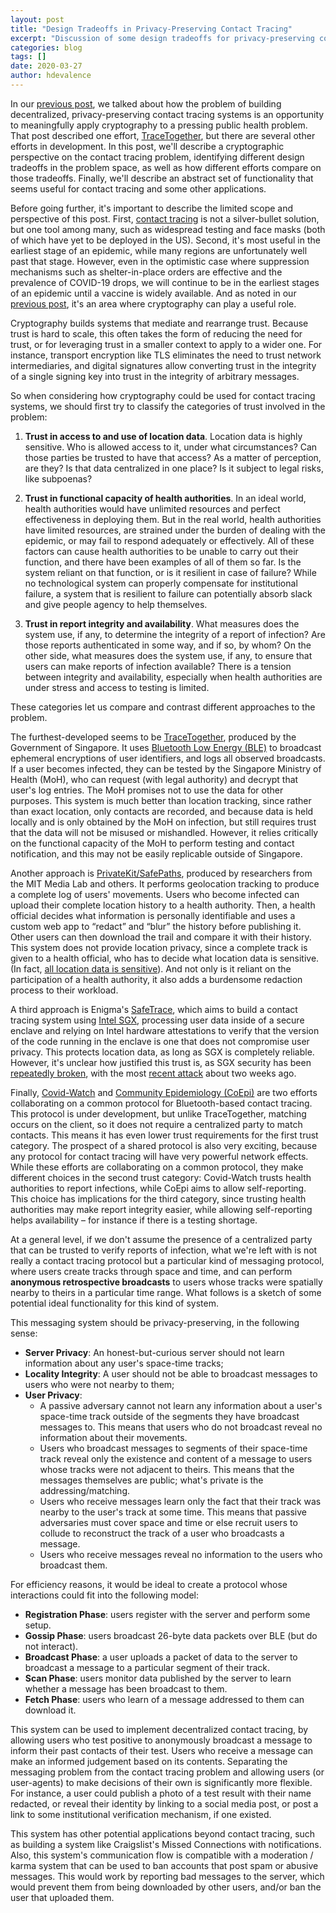 ```yaml
---
layout: post
title: "Design Tradeoffs in Privacy-Preserving Contact Tracing"
excerpt: "Discussion of some design tradeoffs for privacy-preserving contact tracing protocols."
categories: blog
tags: []
date: 2020-03-27
author: hdevalence
---
```


In our [previous post][post], we talked about how the problem of building
decentralized, privacy-preserving contact tracing systems is an opportunity to
meaningfully apply cryptography to a pressing public health problem.  That post
described one effort, [TraceTogether], but there are several other efforts in
development.  In this post, we'll describe a cryptographic perspective on the
contact tracing problem, identifying different design tradeoffs in the problem
space, as well as how different efforts compare on those tradeoffs.  Finally,
we'll describe an abstract set of functionality that seems useful for contact
tracing and some other applications.

Before going further, it's important to describe the limited scope and
perspective of this post.  First, [contact tracing][tracing-wiki] is not a
silver-bullet solution, but one tool among many, such as widespread testing and
face masks (both of which have yet to be deployed in the US).  Second, it's
most useful in the earliest stage of an epidemic, while many regions are
unfortunately well past that stage.  However, even in the optimistic case where
suppression mechanisms such as shelter-in-place orders are effective and the
prevalence of COVID-19 drops, we will continue to be in the earliest stages of
an epidemic until a vaccine is widely available.  And as noted in our [previous
post][post], it's an area where cryptography can play a useful role.

Cryptography builds systems that mediate and rearrange trust.  Because trust is
hard to scale, this often takes the form of reducing the need for trust, or for
leveraging trust in a smaller context to apply to a wider one.  For instance,
transport encryption like TLS eliminates the need to trust network
intermediaries, and digital signatures allow converting trust in the integrity
of a single signing key into trust in the integrity of arbitrary messages.

So when considering how cryptography could be used for contact tracing systems,
we should first try to classify the categories of trust involved in the problem:

1.  **Trust in access to and use of location data**.  Location data is highly
    sensitive.  Who is allowed access to it, under what circumstances?  Can
those parties be trusted to have that access?  As a matter of perception, are
they?  Is that data centralized in one place?  Is it subject to legal risks,
like subpoenas?

2.  **Trust in functional capacity of health authorities**.  In an ideal world,
    health authorities would have unlimited resources and perfect effectiveness
in deploying them.  But in the real world, health authorities have limited
resources, are strained under the burden of dealing with the epidemic, or may
fail to respond adequately or effectively.  All of these factors can cause
health authorities to be unable to carry out their function, and there have
been examples of all of them so far.  Is the system reliant on that function,
or is it resilient in case of failure?  While no technological system can
properly compensate for institutional failure, a system that is resilient to
failure can potentially absorb slack and give people agency to help themselves.  

3.  **Trust in report integrity and availability**.  What measures does the
    system use, if any, to determine the integrity of a report of infection?
Are those reports authenticated in some way, and if so, by whom?  On the other
side, what measures does the system use, if any, to ensure that users can make
reports of infection available?  There is a tension between integrity and
availability, especially when health authorities are under stress and access to
testing is limited.

These categories let us compare and contrast different approaches to the
problem.  

The furthest-developed seems to be [TraceTogether], produced by the Government
of Singapore.  It uses [Bluetooth Low Energy (BLE)][ble] to broadcast ephemeral
encryptions of user identifiers, and logs all observed broadcasts.  If a user
becomes infected, they can be tested by the Singapore Ministry of Health (MoH),
who can request (with legal authority) and decrypt that user's log entries.
The MoH promises not to use the data for other purposes.  This system is much
better than location tracking, since rather than exact location, only
contacts are recorded, and because data is held locally and is only obtained
by the MoH on infection, but still requires trust that the data will not be
misused or mishandled.  However, it relies critically on the functional
capacity of the MoH to perform testing and contact notification, and this may
not be easily replicable outside of Singapore.

Another approach is [PrivateKit/SafePaths][pk_sp], produced by researchers from
the MIT Media Lab and others.  It performs geolocation tracking to produce a
complete log of users' movements.  Users who become infected can upload their
complete location history to a health authority.  Then, a health official
decides what information is personally identifiable and uses a custom web app
to “redact” and “blur” the history before publishing it.  Other users can then
download the trail and compare it with their history.  This system does not
provide location privacy, since a complete track is given to a health official,
who has to decide what location data is sensitive.  (In fact, [all location
data is sensitive][sensitive]).  And not only is it reliant on the
participation of a health authority, it also adds a burdensome redaction
process to their workload.

A third approach is Enigma's [SafeTrace], which aims to build a contact tracing
system using [Intel SGX][sgx], processing user data inside of a secure enclave
and relying on Intel hardware attestations to verify that the version of the
code running in the enclave is one that does not compromise user privacy.  This
protects location data, as long as SGX is completely reliable.  However, it's
unclear how justified this trust is, as SGX security has been [repeatedly
broken][sgx], with the most [recent attack][0551] about two weeks ago.

Finally, [Covid-Watch] and [Community Epidemiology (CoEpi)][CoEpi] are two
efforts collaborating on a common protocol for Bluetooth-based contact tracing.
This protocol is under development, but unlike TraceTogether, matching occurs
on the client, so it does not require a centralized party to match contacts.
This means it has even lower trust requirements for the first trust category.
The prospect of a shared protocol is also very exciting, because any protocol
for contact tracing will have very powerful network effects.  While these
efforts are collaborating on a common protocol, they make different choices in
the second trust category: Covid-Watch trusts health authorities to report
infections, while CoEpi aims to allow self-reporting.  This choice has
implications for the third category, since trusting health authorities may make
report integrity easier, while allowing self-reporting helps availability – for
instance if there is a testing shortage.

At a general level, if we don't assume the presence of a centralized party that
can be trusted to verify reports of infection, what we're left with is not
really a contact tracing protocol but a particular kind of messaging
protocol, where users create tracks through space and time, and can perform
**anonymous retrospective broadcasts** to users whose tracks were spatially
nearby to theirs in a particular time range.  What follows is a sketch of 
some potential ideal functionality for this kind of system.

This messaging system should be privacy-preserving, in the following sense:

- **Server Privacy**: An honest-but-curious server should not learn information about any user's space-time tracks;
- **Locality Integrity**: A user should not be able to broadcast messages to users who were not nearby to them;
- **User Privacy**: 
  - A passive adversary cannot not learn any information about a user's space-time track outside of the segments they have broadcast messages to. This means that users who do not broadcast reveal no information about their movements.
  - Users who broadcast messages to segments of their space-time track reveal only the existence and content of a message to users whose tracks were not adjacent to theirs.  This means that the messages themselves are public; what's private is the addressing/matching.
  - Users who receive messages learn only the fact that their track was nearby to the user's track at some time. This means that passive adversaries must cover space and time or else recruit users to collude to reconstruct the track of a user who broadcasts a message.
  - Users who receive messages reveal no information to the users who broadcast them.

For efficiency reasons, it would be ideal to create a protocol whose
interactions could fit into the following model:

- **Registration Phase**: users register with the server and perform some setup.
- **Gossip Phase**: users broadcast 26-byte data packets over BLE (but do not interact).
- **Broadcast Phase**: a user uploads a packet of data to the server to broadcast a message to a particular segment of their track.
- **Scan Phase**: users monitor data published by the server to learn whether a message has been broadcast to them.
- **Fetch Phase**: users who learn of a message addressed to them can download it.

This system can be used to implement decentralized contact tracing, by allowing
users who test positive to anonymously broadcast a message to inform their past
contacts of their test.  Users who receive a message can make an informed
judgement based on its contents.  Separating the messaging problem from the
contact tracing problem and allowing users (or user-agents) to make decisions
of their own is significantly more flexible.  For instance, a user could
publish a photo of a test result with their name redacted, or reveal their
identity by linking to a social media post, or post a link to some
institutional verification mechanism, if one existed.

This system has other potential applications beyond contact tracing, such as
building a system like Craigslist's Missed Connections with notifications.
Also, this system's communication flow is compatible with a moderation / karma
system that can be used to ban accounts that post spam or abusive messages.
This would work by reporting bad messages to the server, which would prevent
them from being downloaded by other users, and/or ban the user that uploaded
them.

[post]: https://www.zfnd.org/blog/decentralized-contact-tracing/
[TraceTogether]: https://www.tracetogether.gov.sg/
[tracing-wiki]: https://en.wikipedia.org/wiki/Contact_tracing
[ble]: https://en.wikipedia.org/wiki/Bluetooth_Low_Energy
[pk_sp]: http://safepaths.mit.edu/
[sgx]: https://en.wikipedia.org/wiki/Software_Guard_Extensions#Attacks
[sensitive]: https://techcrunch.com/2019/07/24/researchers-spotlight-the-lie-of-anonymous-data/
[SafeTrace]: https://blog.enigma.co/safetrace-privacy-preserving-contact-tracing-for-covid-19-c5ae8e1afa93
[0551]: https://nvd.nist.gov/vuln/detail/CVE-2020-0551
[Covid-Watch]: https://www.covid-watch.org/
[CoEpi]: https://www.coepi.org/
